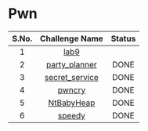 # Pwn

|S.No.| Challenge Name | Status  |
|:---:|:--------------:|:-------:|
|1|[lab9](lab9/)||
|2|[party_planner](party_planner/)|DONE|
|3|[secret_service](secret_service/)|DONE|
|4|[pwncry](pwncry/)|DONE|
|5|[NtBabyHeap](NtBabyHeap/)|DONE|
|6|[speedy](speedy/)|DONE|


